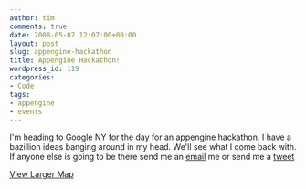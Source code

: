 ```yaml
---
author: tim
comments: true
date: 2008-05-07 12:07:00+00:00
layout: post
slug: appengine-hackathon
title: Appengine Hackathon!
wordpress_id: 119
categories:
- Code
tags:
- appengine
- events
---
```


I'm heading to Google NY for the day for an appengine hackathon.  I have a bazillion ideas banging around in my head.  We'll see what I come back with.  If anyone else is going to be there send me an [email](mailto:timothy.broder@gmail.com) me or send me a [tweet](http://twitter.com/broderboy)

  
  

  
[View Larger Map](http://maps.google.com/maps?f=q&hl=en&geocode=&q=76+Ninth+Avenue,+New+York,+NY+10011&sll=40.71453,-74.00713&sspn=0.208963,0.421944&ie=UTF8&ll=40.751744,-74.000387&spn=0.003845,0.010042&z=14&iwloc=addr&source=embed)
